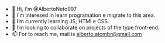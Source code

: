 - 👋 Hi, i'm @AlbertoNeto997
- 👀 I'm interesed in learn programation e migrate to this area.
- 🌱 I’m currently learning JS, HTMl e CSS.
- 💞️ I’m looking to collaborate on projects of the type front-end.
- 📫 For to reach me, mail is alberto.atombr@gmail.com

<!---
AlbertoNeto997/AlbertoNeto997 is a ✨ special ✨ repository because its `README.md` (this file) appears on your GitHub profile.
You can click the Preview link to take a look at your changes.
--->
